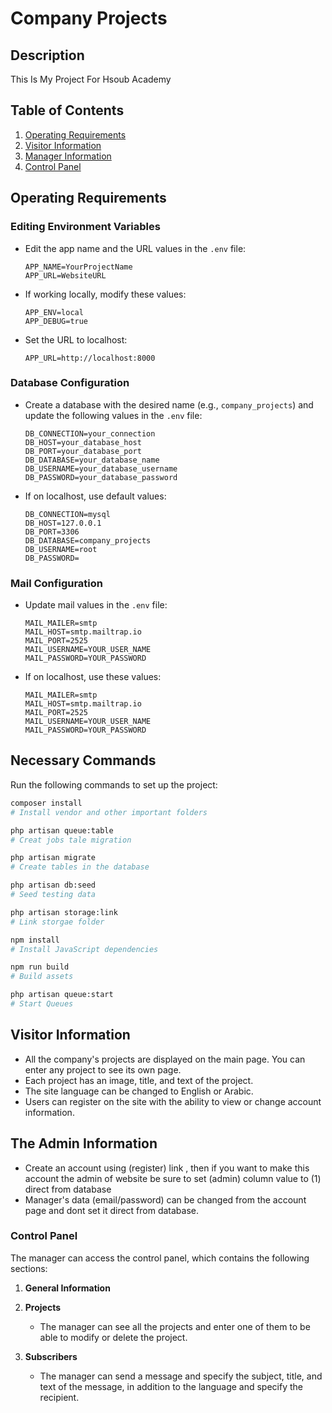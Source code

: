 # Company Projects

## Description

This Is My Project For Hsoub Academy

## Table of Contents

1. [Operating Requirements](#operating-requirements)
2. [Visitor Information](#visitor-information)
3. [Manager Information](#manager-information)
4. [Control Panel](#control-panel)

## Operating Requirements

### Editing Environment Variables

- Edit the app name and the URL values in the `.env` file:
    ```plaintext
    APP_NAME=YourProjectName
    APP_URL=WebsiteURL
    ```
- If working locally, modify these values:
    ```plaintext
    APP_ENV=local
    APP_DEBUG=true
    ```
- Set the URL to localhost:
    ```plaintext
    APP_URL=http://localhost:8000
    ```

### Database Configuration

- Create a database with the desired name (e.g., `company_projects`) and update the following values in the `.env` file:
    ```plaintext
    DB_CONNECTION=your_connection
    DB_HOST=your_database_host
    DB_PORT=your_database_port
    DB_DATABASE=your_database_name
    DB_USERNAME=your_database_username
    DB_PASSWORD=your_database_password
    ```
- If on localhost, use default values:
    ```plaintext
    DB_CONNECTION=mysql
    DB_HOST=127.0.0.1
    DB_PORT=3306
    DB_DATABASE=company_projects
    DB_USERNAME=root
    DB_PASSWORD=
    ```

### Mail Configuration

- Update mail values in the `.env` file:
    ```plaintext
    MAIL_MAILER=smtp
    MAIL_HOST=smtp.mailtrap.io
    MAIL_PORT=2525
    MAIL_USERNAME=YOUR_USER_NAME
    MAIL_PASSWORD=YOUR_PASSWORD
    ```
- If on localhost, use these values:
    ```plaintext
    MAIL_MAILER=smtp
    MAIL_HOST=smtp.mailtrap.io
    MAIL_PORT=2525
    MAIL_USERNAME=YOUR_USER_NAME
    MAIL_PASSWORD=YOUR_PASSWORD
    ```

## Necessary Commands

Run the following commands to set up the project:

```bash
composer install
# Install vendor and other important folders

php artisan queue:table
# Creat jobs tale migration

php artisan migrate
# Create tables in the database

php artisan db:seed
# Seed testing data

php artisan storage:link
# Link storgae folder

npm install
# Install JavaScript dependencies

npm run build
# Build assets

php artisan queue:start
# Start Queues
```

## Visitor Information

- All the company's projects are displayed on the main page. You can enter any project to see its own page.
- Each project has an image, title, and text of the project.
- The site language can be changed to English or Arabic.
- Users can register on the site with the ability to view or change account information.

## The Admin Information

- Create an account using (register) link ,
  then if you want to make this account the admin of website
  be sure to set (admin) column value to (1) direct from database
- Manager's data (email/password) can be changed from the account page and dont set it direct from database.

### Control Panel

The manager can access the control panel, which contains the following sections:

1. **General Information**
   
2. **Projects**
   - The manager can see all the projects and enter one of them to be able to modify or delete the project.

3. **Subscribers**
   - The manager can send a message and specify the subject, title, and text of the message, in addition to the language and specify the recipient.
